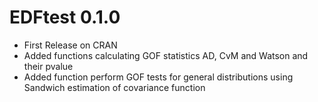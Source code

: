 # EDFtest 0.1.0

* First Release on CRAN
* Added functions calculating GOF statistics AD, CvM and Watson and their pvalue
* Added function perform GOF tests for general distributions using Sandwich estimation of covariance function
